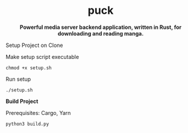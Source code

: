 <h1 align="center">puck</h1>  
<p align="center">  
 <b> Powerful media server backend application, written in Rust, for downloading and reading manga.</b>  
</p> 

Setup Project on Clone

Make setup script executable
```
chmod +x setup.sh
```
Run setup
```
./setup.sh
```

<p><b>Build Project</b></p>
Prerequisites: Cargo, Yarn

```
python3 build.py
```

